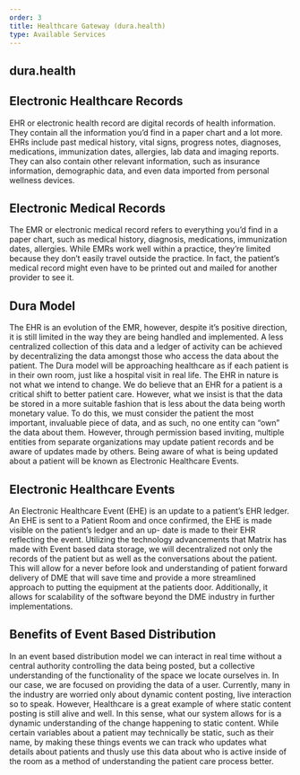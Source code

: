 ```yaml
---
order: 3
title: Healthcare Gateway (dura.health)
type: Available Services
---
```


## dura.health

## Electronic Healthcare Records
EHR or electronic health record are digital records of health information. They contain all the information you’d find in a paper chart and a lot more. EHRs include past medical history, vital signs, progress notes, diagnoses, medications, immunization dates, allergies, lab data and imaging reports. They can also contain other relevant information, such as insurance information, demographic data, and even data imported from personal wellness devices.

## Electronic Medical Records
The EMR or electronic medical record refers to everything you’d find in a paper chart, such as medical history, diagnosis, medications, immunization dates, allergies. While EMRs work well within a practice, they’re limited because they don’t easily travel outside the practice. In fact, the patient’s medical record might even have to be printed out and mailed for another provider to see it.

## Dura Model
The EHR is an evolution of the EMR, however, despite it’s positive direction, it is still limited in the way they are being handled and implemented. A less centralized collection of this data and a ledger of activity can be achieved by decentralizing the data amongst those who access the data about the patient. The Dura model will be approaching healthcare as if each patient is in their own room, just like a hospital visit in real life. The EHR in nature is not what we intend to change. We do believe that an EHR for a patient is a critical shift to better patient care. However, what we insist is that the data be stored in a more suitable fashion that is less about the data being worth monetary value. To do this, we must consider the patient the most important, invaluable piece of data, and as such, no one entity can “own” the data about them. However, through permission based inviting, multiple entities from separate organizations may update patient records and be aware of updates made by others. Being aware of what is being updated about a patient will be known as Electronic Healthcare Events.

## Electronic Healthcare Events
An Electronic Healthcare Event (EHE) is an update to a patient’s EHR ledger. An EHE is sent to a Patient Room and once confirmed, the EHE is made visible on the patient’s ledger and an up- date is made to their EHR reflecting the event.
Utilizing the technology advancements that Matrix has made with Event based data storage, we will decentralized not only the records of the patient but as well as the conversations about the patient. This will allow for a never before look and understanding of patient forward delivery of DME that will save time and provide a more streamlined approach to putting the equipment at the patients door. Additionally, it allows for scalability of the software beyond the DME industry in further implementations.

## Benefits of Event Based Distribution
In an event based distribution model we can interact in real time without a central authority controlling the data being posted, but a collective understanding of the functionality of the space we locate ourselves in. In our case, we are focused on providing the data of a user. Currently, many in the industry are worried only about dynamic content posting, live interaction so to speak. However, Healthcare is a great example of where static content posting is still alive and well. In this sense, what our system allows for is a dynamic understanding of the change happening to static content. While certain variables about a patient may technically be static, such as their name, by making these things events we can track who updates what details about patients and thusly use this data about who is active inside of the room as a method of understanding the patient care process better.



